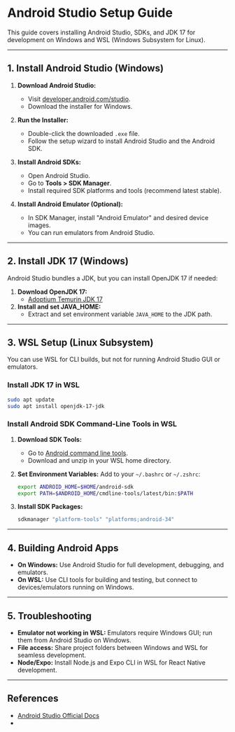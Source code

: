 # Android Studio Setup Guide

This guide covers installing Android Studio, SDKs, and JDK 17 for development on Windows and WSL (Windows Subsystem for Linux).

---

## 1. Install Android Studio (Windows)

1. **Download Android Studio:**
   - Visit [developer.android.com/studio](https://developer.android.com/studio).
   - Download the installer for Windows.

2. **Run the Installer:**
   - Double-click the downloaded `.exe` file.
   - Follow the setup wizard to install Android Studio and the Android SDK.

3. **Install Android SDKs:**
   - Open Android Studio.
   - Go to **Tools > SDK Manager**.
   - Install required SDK platforms and tools (recommend latest stable).

4. **Install Android Emulator (Optional):**
   - In SDK Manager, install "Android Emulator" and desired device images.
   - You can run emulators from Android Studio.

---

## 2. Install JDK 17 (Windows)

Android Studio bundles a JDK, but you can install OpenJDK 17 if needed:

1. **Download OpenJDK 17:**
   - [Adoptium Temurin JDK 17](https://adoptium.net/temurin/releases/?version=17)
2. **Install and set JAVA_HOME:**
   - Extract and set environment variable `JAVA_HOME` to the JDK path.

---

## 3. WSL Setup (Linux Subsystem)

You can use WSL for CLI builds, but not for running Android Studio GUI or emulators.

### Install JDK 17 in WSL

```sh
sudo apt update
sudo apt install openjdk-17-jdk
```

### Install Android SDK Command-Line Tools in WSL

1. **Download SDK Tools:**
   - Go to [Android command line tools](https://developer.android.com/studio#command-tools).
   - Download and unzip in your WSL home directory.

2. **Set Environment Variables:**
   Add to your `~/.bashrc` or `~/.zshrc`:

   ```sh
   export ANDROID_HOME=$HOME/android-sdk
   export PATH=$ANDROID_HOME/cmdline-tools/latest/bin:$PATH
   ```

3. **Install SDK Packages:**
   ```sh
   sdkmanager "platform-tools" "platforms;android-34"
   ```

---

## 4. Building Android Apps

- **On Windows:** Use Android Studio for full development, debugging, and emulators.
- **On WSL:** Use CLI tools for building and testing, but connect to devices/emulators running on Windows.

---

## 5. Troubleshooting

- **Emulator not working in WSL:** Emulators require Windows GUI; run them from Android Studio on Windows.
- **File access:** Share project folders between Windows and WSL for seamless development.
- **Node/Expo:** Install Node.js and Expo CLI in WSL for React Native development.

---

## References

- [Android Studio Official Docs](https://developer.android.com/studio)
-
